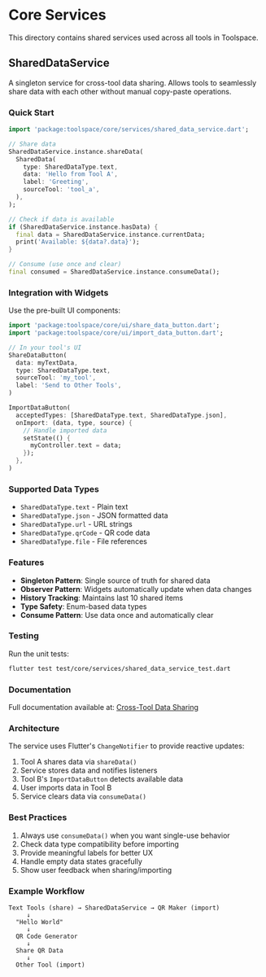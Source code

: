 # Core Services

This directory contains shared services used across all tools in Toolspace.

## SharedDataService

A singleton service for cross-tool data sharing. Allows tools to seamlessly share data with each other without manual copy-paste operations.

### Quick Start

```dart
import 'package:toolspace/core/services/shared_data_service.dart';

// Share data
SharedDataService.instance.shareData(
  SharedData(
    type: SharedDataType.text,
    data: 'Hello from Tool A',
    label: 'Greeting',
    sourceTool: 'tool_a',
  ),
);

// Check if data is available
if (SharedDataService.instance.hasData) {
  final data = SharedDataService.instance.currentData;
  print('Available: ${data?.data}');
}

// Consume (use once and clear)
final consumed = SharedDataService.instance.consumeData();
```

### Integration with Widgets

Use the pre-built UI components:

```dart
import 'package:toolspace/core/ui/share_data_button.dart';
import 'package:toolspace/core/ui/import_data_button.dart';

// In your tool's UI
ShareDataButton(
  data: myTextData,
  type: SharedDataType.text,
  sourceTool: 'my_tool',
  label: 'Send to Other Tools',
)

ImportDataButton(
  acceptedTypes: [SharedDataType.text, SharedDataType.json],
  onImport: (data, type, source) {
    // Handle imported data
    setState(() {
      myController.text = data;
    });
  },
)
```

### Supported Data Types

- `SharedDataType.text` - Plain text
- `SharedDataType.json` - JSON formatted data
- `SharedDataType.url` - URL strings
- `SharedDataType.qrCode` - QR code data
- `SharedDataType.file` - File references

### Features

- **Singleton Pattern**: Single source of truth for shared data
- **Observer Pattern**: Widgets automatically update when data changes
- **History Tracking**: Maintains last 10 shared items
- **Type Safety**: Enum-based data types
- **Consume Pattern**: Use data once and automatically clear

### Testing

Run the unit tests:

```bash
flutter test test/core/services/shared_data_service_test.dart
```

### Documentation

Full documentation available at: [Cross-Tool Data Sharing](../../../docs/tools/cross-tool-data-sharing.md)

### Architecture

The service uses Flutter's `ChangeNotifier` to provide reactive updates:

1. Tool A shares data via `shareData()`
2. Service stores data and notifies listeners
3. Tool B's `ImportDataButton` detects available data
4. User imports data in Tool B
5. Service clears data via `consumeData()`

### Best Practices

1. Always use `consumeData()` when you want single-use behavior
2. Check data type compatibility before importing
3. Provide meaningful labels for better UX
4. Handle empty data states gracefully
5. Show user feedback when sharing/importing

### Example Workflow

```
Text Tools (share) → SharedDataService → QR Maker (import)
     ↓
  "Hello World"
     ↓
  QR Code Generator
     ↓
  Share QR Data
     ↓
  Other Tool (import)
```
